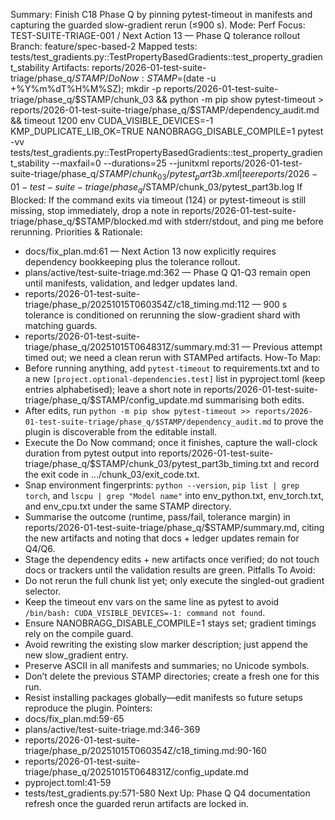 Summary: Finish C18 Phase Q by pinning pytest-timeout in manifests and capturing the guarded slow-gradient rerun (≤900 s).
Mode: Perf
Focus: TEST-SUITE-TRIAGE-001 / Next Action 13 — Phase Q tolerance rollout
Branch: feature/spec-based-2
Mapped tests: tests/test_gradients.py::TestPropertyBasedGradients::test_property_gradient_stability
Artifacts: reports/2026-01-test-suite-triage/phase_q/$STAMP/
Do Now: STAMP=$(date -u +%Y%m%dT%H%M%SZ); mkdir -p reports/2026-01-test-suite-triage/phase_q/$STAMP/chunk_03 && python -m pip show pytest-timeout > reports/2026-01-test-suite-triage/phase_q/$STAMP/dependency_audit.md && timeout 1200 env CUDA_VISIBLE_DEVICES=-1 KMP_DUPLICATE_LIB_OK=TRUE NANOBRAGG_DISABLE_COMPILE=1 pytest -vv tests/test_gradients.py::TestPropertyBasedGradients::test_property_gradient_stability --maxfail=0 --durations=25 --junitxml reports/2026-01-test-suite-triage/phase_q/$STAMP/chunk_03/pytest_part3b.xml | tee reports/2026-01-test-suite-triage/phase_q/$STAMP/chunk_03/pytest_part3b.log
If Blocked: If the command exits via timeout (124) or pytest-timeout is still missing, stop immediately, drop a note in reports/2026-01-test-suite-triage/phase_q/$STAMP/blocked.md with stderr/stdout, and ping me before rerunning.
Priorities & Rationale:
- docs/fix_plan.md:61 — Next Action 13 now explicitly requires dependency bookkeeping plus the tolerance rollout.
- plans/active/test-suite-triage.md:362 — Phase Q Q1-Q3 remain open until manifests, validation, and ledger updates land.
- reports/2026-01-test-suite-triage/phase_p/20251015T060354Z/c18_timing.md:112 — 900 s tolerance is conditioned on rerunning the slow-gradient shard with matching guards.
- reports/2026-01-test-suite-triage/phase_q/20251015T064831Z/summary.md:31 — Previous attempt timed out; we need a clean rerun with STAMPed artifacts.
How-To Map:
- Before running anything, add `pytest-timeout` to requirements.txt and to a new `[project.optional-dependencies.test]` list in pyproject.toml (keep entries alphabetised); leave a short note in reports/2026-01-test-suite-triage/phase_q/$STAMP/config_update.md summarising both edits.
- After edits, run `python -m pip show pytest-timeout >> reports/2026-01-test-suite-triage/phase_q/$STAMP/dependency_audit.md` to prove the plugin is discoverable from the editable install.
- Execute the Do Now command; once it finishes, capture the wall-clock duration from pytest output into reports/2026-01-test-suite-triage/phase_q/$STAMP/chunk_03/pytest_part3b_timing.txt and record the exit code in .../chunk_03/exit_code.txt.
- Snap environment fingerprints: `python --version`, `pip list | grep torch`, and `lscpu | grep "Model name"` into env_python.txt, env_torch.txt, and env_cpu.txt under the same STAMP directory.
- Summarise the outcome (runtime, pass/fail, tolerance margin) in reports/2026-01-test-suite-triage/phase_q/$STAMP/summary.md, citing the new artifacts and noting that docs + ledger updates remain for Q4/Q6.
- Stage the dependency edits + new artifacts once verified; do not touch docs or trackers until the validation results are green.
Pitfalls To Avoid:
- Do not rerun the full chunk list yet; only execute the singled-out gradient selector.
- Keep the timeout env vars on the same line as pytest to avoid `/bin/bash: CUDA_VISIBLE_DEVICES=-1: command not found`.
- Ensure NANOBRAGG_DISABLE_COMPILE=1 stays set; gradient timings rely on the compile guard.
- Avoid rewriting the existing slow marker description; just append the new slow_gradient entry.
- Preserve ASCII in all manifests and summaries; no Unicode symbols.
- Don’t delete the previous STAMP directories; create a fresh one for this run.
- Resist installing packages globally—edit manifests so future setups reproduce the plugin.
Pointers:
- docs/fix_plan.md:59-65
- plans/active/test-suite-triage.md:346-369
- reports/2026-01-test-suite-triage/phase_p/20251015T060354Z/c18_timing.md:90-160
- reports/2026-01-test-suite-triage/phase_q/20251015T064831Z/config_update.md
- pyproject.toml:41-59
- tests/test_gradients.py:571-580
Next Up: Phase Q Q4 documentation refresh once the guarded rerun artifacts are locked in.
